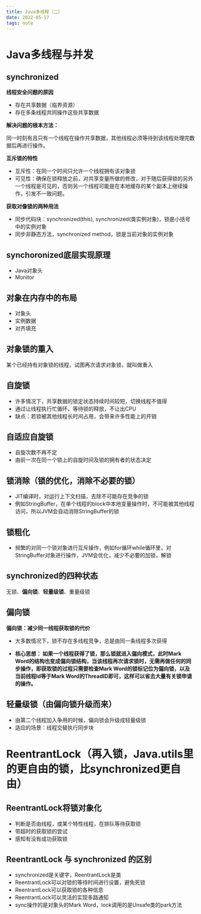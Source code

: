 ```yaml
---
title: Java多线程（二）
date: 2022-05-17
tags: note
---
```


# Java多线程与并发

## synchronized

**线程安全问题的原因**

- 存在共享数据（临界资源）
- 存在多条线程共同操作这些共享数据

**解决问题的根本方法：**

同一时刻有且只有一个线程在操作共享数据，其他线程必须等待到该线程处理完数据后再进行操作。

**互斥锁的特性**

- 互斥性：在同一个时间只允许一个线程拥有该对象锁
- 可见性：确保在锁释放之前，对共享变量所做的修改，对于随后获得锁的另外一个线程是可见的，否则另一个线程可能是在本地缓存的某个副本上继续操作，引发不一致问题。

**获取对像锁的两种用法**

- 同步代码块：synchronized(this), synchronized(类实例对象)，锁是小括号中的实例对象
- 同步非静态方法，synchronized method，锁是当前对象的实例对象

## synchoronized底层实现原理

- Java对象头
- Monitor

## 对象在内存中的布局

- 对象头
- 实例数据
- 对齐填充

## 对象锁的重入

某个已经持有对象锁的线程，试图再次请求对象锁，就叫做重入

## 自旋锁

- 许多情况下，共享数据的锁定状态持续时间较短，切换线程不值得
- 通过让线程执行忙循环，等待锁的释放，不让出CPU
- 缺点：若锁被其他线程长时间占用，会带来许多性能上的开销

## 自适应自旋锁

- 自旋次数不再不定
- 由前一次在同一个锁上的自旋时间及锁的拥有者的状态决定

## 锁消除（锁的优化，消除不必要的锁）

- JIT编译时，对运行上下文扫描，去除不可能存在竞争的锁
- 例如StringBuffer，在单个线程的block中本地变量操作时，不可能被其他线程访问，所以JVM会自动消除StringBuffer的锁

## 锁粗化

- 频繁的对同一个锁对象进行互斥操作，例如for循环while循环里，对StringBuffer对象进行操作，JVM会优化，减少不必要的加锁，解锁

## synchronized的四种状态

无锁、**偏向锁**、**轻量级锁**、重量级锁

## 偏向锁

**偏向锁：减少同一线程获取锁的代价**

- 大多数情况下，锁不存在多线程竞争，总是由同一条线程多次获得

- **核心思想：
如果一个线程获得了锁，那么锁就进入偏向模式，此时Mark Word的结构也变成偏向锁结构，当该线程再次请求锁时，无需再做任何的同步操作，即获取锁的过程只需要检查Mark Word的锁标记位为偏向锁，以及当前线程Id等于Mark Word的ThreadID即可，这样可以省去大量有关锁申请的操作。**

## 轻量级锁（由偏向锁升级而来）

- 由第二个线程加入争用的时候，偏向锁会升级成轻量级锁
- 适应的场景：线程交替执行同步块

# ReentrantLock（再入锁，Java.utils里的更自由的锁，比synchronized更自由）

## ReentrantLock将锁对象化

- 判断是否由线程，或某个特性线程，在排队等待获取锁
- 带超时的获取锁的尝试
- 感知有没有成功获取锁

## ReentrantLock 与 synchronized 的区别

- synchronized是关键字，ReentrantLock是类
- ReentrantLock可以对锁的等待时间进行设置，避免死锁
- ReentrantLock可以获取锁的各种信息
- ReentrantLock可以灵活的实现多路通知
- sync操作的是对象头的Mark Word，lock调用的是Unsafe类的park方法

